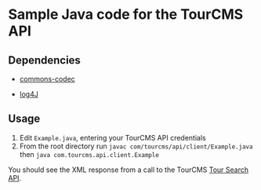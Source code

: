 # Sample Java code for the TourCMS API

## Dependencies

* [commons-codec](https://commons.apache.org/proper/commons-codec/download_codec.cgi)

* [log4J](http://logging.apache.org/log4j/1.2/)

## Usage

1. Edit `Example.java`, entering your TourCMS API credentials
2. From the root directory run `javac com/tourcms/api/client/Example.java` then `java com.tourcms.api.client.Example`

You should see the XML response from a call to the TourCMS [Tour Search API](http://www.tourcms.com/support/api/mp/tour_search.php).
